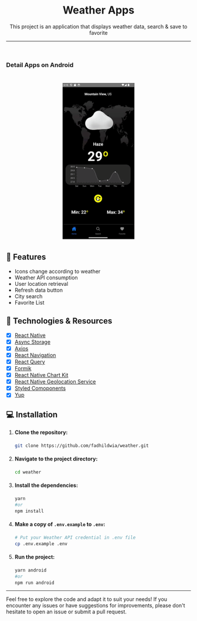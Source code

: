 <h1 align="center">Weather Apps</h1>

<p align="center">This project is an application that displays weather data, search & save to favorite</p>

---

<br>

### Detail Apps on Android

<h1 align="center">
  <img alt="WeatherApp" title="WeatherApp" src="./github/result.gif" height="425" />
</h1>

## 📱 Features

- Icons change according to weather
- Weather API consumption
- User location retrieval
- Refresh data button
- City search
- Favorite List

## 🚀 Technologies & Resources

- [x] [React Native](https://reactnative.dev/docs/getting-started-without-a-framework)
- [x] [Async Storage](https://react-native-async-storage.github.io/async-storage/docs/install/)
- [x] [Axios](https://reactnavigation.org/docs/getting-started/)
- [x] [React Navigation](https://reactnavigation.org/docs/getting-started/)
- [x] [React Query](https://tanstack.com/query/v3)
- [x] [Formik](https://formik.org/docs/overview)
- [x] [React Native Chart Kit](https://www.npmjs.com/package/react-native-chart-kit)
- [x] [React Native Geolocation Service](https://www.npmjs.com/package/react-native-geolocation-service)
- [x] [Styled Comoponents](https://styled-components.com/docs)
- [x] [Yup](https://www.npmjs.com/package/yup)

## 💻 Installation

1. #### Clone the repository:

   ```bash
   git clone https://github.com/fadhildwia/weather.git
   ```

2. #### Navigate to the project directory:

   ```bash
   cd weather
   ```

3. #### Install the dependencies:
   ```bash
   yarn
   #or
   npm install
   ```
4. #### Make a copy of `.env.example` to `.env`:
   ```bash
   # Put your Weather API credential in .env file
   cp .env.example .env
   ```
5. #### Run the project:
   ```bash
   yarn android
   #or
   npm run android
   ```

<!-- ## License

This example application is licensed under the [MIT License](LICENSE).

--- -->

---

Feel free to explore the code and adapt it to suit your needs! If you encounter any issues or have suggestions for improvements, please don't hesitate to open an issue or submit a pull request.
